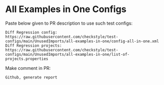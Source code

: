 # All Examples in One Configs
Paste below given to PR description to use such test configs:
```
Diff Regression config: https://raw.githubusercontent.com/checkstyle/test-configs/main/UnusedImports/all-examples-in-one/config-all-in-one.xml
Diff Regression projects: https://raw.githubusercontent.com/checkstyle/test-configs/main/UnusedImports/all-examples-in-one/list-of-projects.properties
```
Make comment in PR:
```
Github, generate report
```
